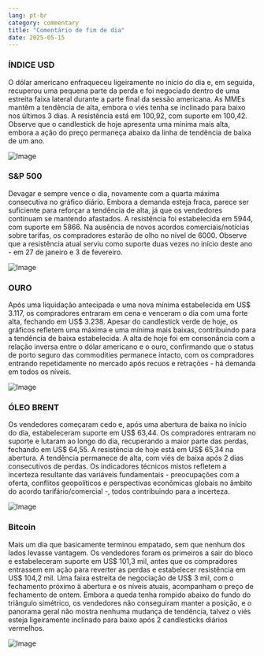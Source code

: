 ```yaml
---
lang: pt-br
category: commentary
title: "Comentário de fim de dia"
date: 2025-05-15
---
```


### ÍNDICE USD

O dólar americano enfraqueceu ligeiramente no início do dia e, em seguida, recuperou uma pequena parte da perda e foi negociado dentro de uma estreita faixa lateral durante a parte final da sessão americana. As MMEs mantêm a tendência de alta, embora o viés tenha se inclinado para baixo nos últimos 3 dias. A resistência está em 100,92, com suporte em 100,42. Observe que o candlestick de hoje apresenta uma mínima mais alta, embora a ação do preço permaneça abaixo da linha de tendência de baixa de um ano.

![Image](https://markleighedu.github.io/img/May-2025/15-May-2025/usdindex.jpg)

### S&P 500

Devagar e sempre vence o dia, novamente com a quarta máxima consecutiva no gráfico diário. Embora a demanda esteja fraca, parece ser suficiente para reforçar a tendência de alta, já que os vendedores continuam se mantendo afastados. A resistência foi estabelecida em 5944, com suporte em 5866. Na ausência de novos acordos comerciais/notícias sobre tarifas, os compradores estarão de olho no nível de 6000. Observe que a resistência atual serviu como suporte duas vezes no início deste ano - em 27 de janeiro e 3 de fevereiro.

![Image](https://markleighedu.github.io/img/May-2025/15-May-2025/sp500.jpg)

### OURO

Após uma liquidação antecipada e uma nova mínima estabelecida em US$ 3.117, os compradores entraram em cena e venceram o dia com uma forte alta, fechando em US$ 3.238. Apesar do candlestick verde de hoje, os gráficos refletem uma máxima e uma mínima mais baixas, contribuindo para a tendência de baixa estabelecida. A alta de hoje foi em consonância com a relação inversa entre o dólar americano e o ouro, confirmando que o status de porto seguro das commodities permanece intacto, com os compradores entrando repetidamente no mercado após recuos e retrações - há demanda em todos os níveis.

![Image](https://markleighedu.github.io/img/May-2025/15-May-2025/gold.jpg)

### ÓLEO BRENT

Os vendedores começaram cedo e, após uma abertura de baixa no início do dia, estabeleceram suporte em US$ 63,44. Os compradores entraram no suporte e lutaram ao longo do dia, recuperando a maior parte das perdas, fechando em US$ 64,55. A resistência de hoje está em US$ 65,34 na abertura. A tendência permanece de alta, com viés de baixa após 2 dias consecutivos de perdas. Os indicadores técnicos mistos refletem a incerteza resultante das variáveis fundamentais - preocupações com a oferta, conflitos geopolíticos e perspectivas econômicas globais no âmbito do acordo tarifário/comercial -, todos contribuindo para a incerteza.

![Image](https://markleighedu.github.io/img/May-2025/15-May-2025/brentoil.jpg)

### Bitcoin

Mais um dia que basicamente terminou empatado, sem que nenhum dos lados levasse vantagem. Os vendedores foram os primeiros a sair do bloco e estabeleceram suporte em US$ 101,3 mil, antes que os compradores entrassem em ação para reverter as perdas e estabelecer resistência em US$ 104,2 mil. Uma faixa estreita de negociação de US$ 3 mil, com o fechamento próximo à abertura e os níveis atuais, acompanham o preço de fechamento de ontem. Embora a queda tenha rompido abaixo do fundo do triângulo simétrico, os vendedores não conseguiram manter a posição, e o panorama geral não mostra nenhuma mudança de tendência, talvez o viés esteja ligeiramente inclinado para baixo após 2 candlesticks diários vermelhos.

![Image](https://markleighedu.github.io/img/May-2025/15-May-2025/bitcoin.jpg)

